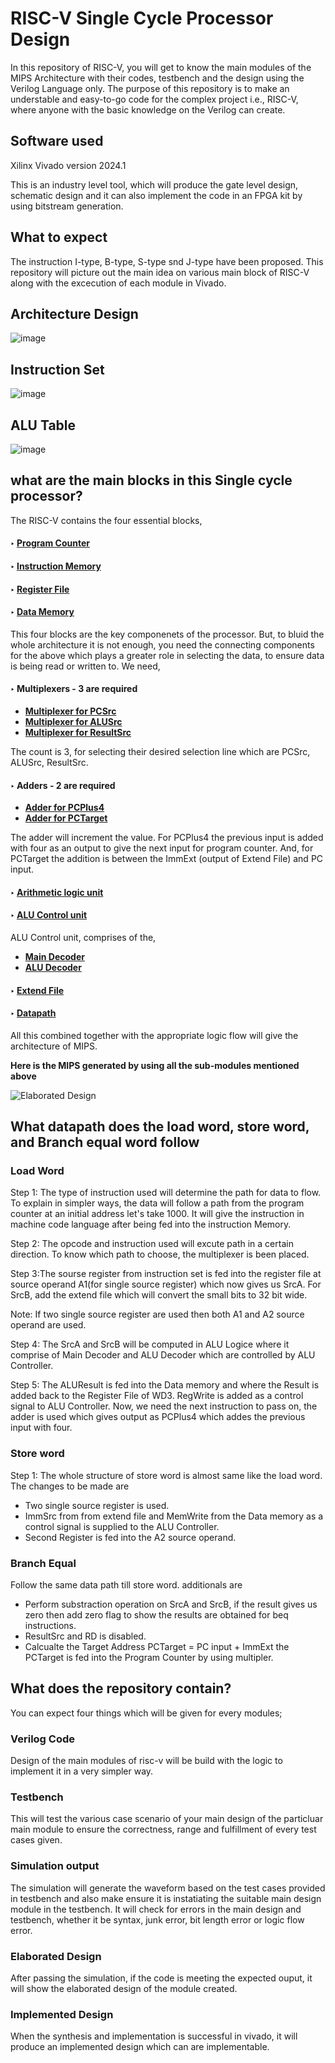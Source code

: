 # RISC-V Single Cycle Processor Design

In this repository of RISC-V, you will get to know the main modules of the MIPS Architecture with their codes, testbench and the design using the Verilog Language only. The purpose of this repository is to make an understable and easy-to-go code for the complex project i.e., RISC-V, where anyone with the basic knowledge on the Verilog can create. 

## Software used
Xilinx Vivado version 2024.1

This is an industry level tool, which will produce the gate level design, schematic design and it can also implement the code in an FPGA kit by using bitstream generation.

## What to expect
The instruction I-type, B-type, S-type snd J-type have been proposed. 
This repository will picture out the main idea on various main block of RISC-V along with the excecution of each module in Vivado.


## Architecture Design

![image](https://github.com/EkthaReddy/RISC-V-Single-Cycle-Processor/assets/152515939/a96949c0-6e89-426c-97c5-8d158f3afae8)

## Instruction Set

![image](https://github.com/EkthaReddy/RISC-V-Single-Cycle-Processor/assets/152515939/e5042813-b772-4bf1-a8a8-44d33539c6b8)

## ALU Table

![image](https://github.com/EkthaReddy/RISC-V-Single-Cycle-Processor/assets/152515939/9b26d4e0-50c2-43be-aef5-47effa00f8ff)




## what are the main blocks in this Single cycle processor?
The RISC-V contains the four essential blocks,
#### ‣ [Program Counter](https://github.com/EkthaReddy/RISC-V-Single-Cycle-Processor/tree/main/RISC-V%20Main%20Modules%20Designs/Program%20Counter)
#### ‣ [Instruction Memory](https://github.com/EkthaReddy/RISC-V-Single-Cycle-Processor/tree/main/RISC-V%20Main%20Modules%20Designs/Instruction%20Memory)
#### ‣ [Register File](https://github.com/EkthaReddy/RISC-V-Single-Cycle-Processor/tree/main/RISC-V%20Main%20Modules%20Designs/Register%20File)
#### ‣ [Data Memory](https://github.com/EkthaReddy/RISC-V-Single-Cycle-Processor/tree/main/RISC-V%20Main%20Modules%20Designs/Data%20Memory)
This four blocks are the key componenets of the processor. But, to bluid the whole architecture it is not enough, you need the connecting components for the above which plays a greater role in selecting the data, to ensure data is being read or written to. We need,
#### ‣ Multiplexers - 3 are required
- [**Multiplexer for PCSrc**](https://github.com/EkthaReddy/RISC-V-Single-Cycle-Processor/tree/main/RISC-V%20Main%20Modules%20Designs/Multiplexer%20for%20PCSrc)
- [**Multiplexer for ALUSrc**](https://github.com/EkthaReddy/RISC-V-Single-Cycle-Processor/tree/main/RISC-V%20Main%20Modules%20Designs/Multiplexer%20for%20ALUSrc)
- [**Multiplexer for ResultSrc**](https://github.com/EkthaReddy/RISC-V-Single-Cycle-Processor/blob/main/RISC-V%20Main%20Modules%20Designs/Multiplexer%20for%20ResultSrc/Design.v)

The count is 3, for selecting their desired selection line which are PCSrc, ALUSrc, ResultSrc.
#### ‣ Adders - 2 are required
- [**Adder for PCPlus4**](https://github.com/EkthaReddy/RISC-V-Single-Cycle-Processor/tree/main/RISC-V%20Main%20Modules%20Designs/Adder%20for%20PCPlus4)
- [**Adder for PCTarget**](https://github.com/EkthaReddy/RISC-V-Single-Cycle-Processor/tree/main/RISC-V%20Main%20Modules%20Designs/Adder%20for%20PCTarget)
  
The adder will increment the value. For PCPlus4 the previous input is added with four as an output to give the next input for program counter. And, for PCTarget the addition is between the ImmExt (output of Extend File) and PC input.
#### ‣ [Arithmetic logic unit](https://github.com/EkthaReddy/RISC-V-Single-Cycle-Processor/tree/main/RISC-V%20Main%20Modules%20Designs/Arithmetic%20Logic%20Unit)
#### ‣ [ALU Control unit](https://github.com/EkthaReddy/RISC-V-Single-Cycle-Processor/tree/main/RISC-V%20Main%20Modules%20Designs/ALU%20Control)
ALU Control unit, comprises of the, 

- [**Main Decoder**](https://github.com/EkthaReddy/RISC-V-Single-Cycle-Processor/tree/main/RISC-V%20Main%20Modules%20Designs/Main%20Decoder)
- [**ALU Decoder**](https://github.com/EkthaReddy/RISC-V-Single-Cycle-Processor/tree/main/RISC-V%20Main%20Modules%20Designs/ALU%20Decoder)

#### ‣ [Extend File](https://github.com/EkthaReddy/RISC-V-Single-Cycle-Processor/tree/main/RISC-V%20Main%20Modules%20Designs/Extend)
#### ‣ [Datapath](https://github.com/EkthaReddy/RISC-V-Single-Cycle-Processor/tree/main/RISC-V%20Main%20Modules%20Designs/Data%20Path)

All this combined together with the appropriate logic flow will give the architecture of MIPS.


**Here is the MIPS generated by using all the sub-modules mentioned above**

![Elaborated Design](https://github.com/user-attachments/assets/0292a6bb-dcc1-4124-8592-588b8f058b48)


## What datapath does the load word, store word, and Branch equal word follow

### Load Word
Step 1: The type of instruction used will determine the path for data to flow. To explain in simpler ways, the data will follow a path from the program counter at an initial address let's take 1000. It will give the instruction in machine code language after being fed into the instruction Memory.


Step 2: The opcode and instruction used will excute path in a certain direction. To know which path to choose, the multiplexer is been placed.


Step 3:The sourse register from instruction set is fed into the register file at source operand A1(for single source register) which now gives us SrcA. For SrcB, add the extend file which will convert the small bits to 32 bit wide.

Note: If two single source register are used then both A1 and A2 source operand are used.


Step 4: The SrcA and SrcB will be computed in ALU Logice where it comprise of Main Decoder and ALU Decoder which are controlled by ALU Controller.


Step 5: The ALUResult is fed into the Data memory and where the Result is added back to the Register File of WD3. RegWrite is added as a control signal to ALU Controller.
Now, we need the next instruction to pass on, the adder is used which gives output as PCPlus4 which addes the previous input with four.


### Store word
Step 1: The whole structure of store word is almost same like the load word. 
The changes to be made are 
- Two single source register is used.
- ImmSrc from from extend file and MemWrite from the Data memory as a control signal is supplied to the ALU Controller.
- Second Register is fed into the A2 source operand.

### Branch Equal

Follow the same data path till store word.
additionals are

- Perform substraction operation on SrcA and SrcB, if the result gives us zero then add zero flag to show the results are obtained for beq instructions.
- ResultSrc and RD is disabled.
- Calcualte the Target Address 
  PCTarget = PC input + ImmExt
  the PCTarget is fed into the Program Counter by using multipler.



## What does the repository contain?

You can expect four things which will be given for every modules;
### Verilog Code
Design of the main modules of risc-v will be build with the logic to implement it in a very simpler way.
### Testbench
This will test the various case scenario of your main design of the particluar main module to ensure the correctness, range and fulfillment of every test cases given.
### Simulation output
The simulation will generate the waveform based on the test cases provided in testbench and also make ensure it is instatiating the suitable main design module in the testbench. It will check for errors in the main design and testbench, whether it be syntax, junk error, bit length error or logic flow error.
### Elaborated Design
After passing the simulation, if the code is meeting the expected ouput, it will show the elaborated design of the module created.
### Implemented Design
When the synthesis and implementation is successful in vivado, it will produce an implemented design which can are implementable.
